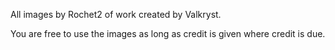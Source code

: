All images by Rochet2 of work created by Valkryst.

You are free to use the images as long as credit is given where credit is due.
